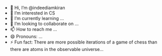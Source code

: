 - 👋 Hi, I’m @indeediamkiran
- 👀 I’m interested in CS
- 🌱 I’m currently learning ...
- 💞️ I’m looking to collaborate on ...
- 📫 How to reach me ...
- 😄 Pronouns: ...
- ⚡ Fun fact: There are more possible iterations of a game of chess than there are atoms in the observable universe...

<!---
indeediamkiran/indeediamkiran is a ✨ special ✨ repository because its `README.md` (this file) appears on your GitHub profile.
You can click the Preview link to take a look at your changes.
--->

